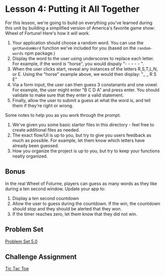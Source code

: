 # Lesson 4: Putting it All Together

For this lesson, we're going to build on everything you've learned during this unit by building a simplified version of America's favorite game show: Wheel of Fortune! Here's how it will work. 

1. Your application should choose a random word. You can use the `getRandomWord` function we've included for you (based on the `random-words` npm package.)
2. Display the word to the user using underscores to replace each letter. For example, if the word is "horse", you would dispaly "- - - - - ".
3. When the user clicks start, reveal any instances of the letters R,S,T,L,N, or E. Using the "horse" example above, we would then display: "_ _ R S E"
4. Via a form input, the user can then guess 3 constanants and one vowel. For example, the user might enter "B C D A" and press enter. You should validate to make sure that they enter a valid statement. 
5. Finally, allow the user to submit a guess at what the word is, and tell them if they're right or wrong. 

Some notes to help you as you work through the prompt. 

1. We've given you some basic starter files in this directory - feel free to create additional files as needed. 
2. The exact flow/UI is up to you, but try to give you users feedback as much as possible. For example, let them know which letters have already been guessed. 
3. How you organize the project is up to you, but try to keep your functions neatly organized. 

## Bonus

In the real Wheel of Foturne, players can guess as many words as they like during a ten second window. Update your app to:

1. Display a ten second countdown
2. Allow the user to guess during the countdown. If the win, the countdown should stop and they should be alerted that they won.
3. If the timer reaches zero, let them know that they did not win. 


## Problem Set
[Problem Set 5.0](https://github.com/The-Marcy-Lab-School/problem-set-5_0/)

## Challenge Assignment
[Tic Tac Toe](https://github.com/The-Marcy-Lab-School/tic-tac-toe-lab)